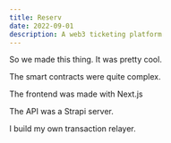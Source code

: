 ```yaml
---
title: Reserv
date: 2022-09-01
description: A web3 ticketing platform
---
```

So we made this thing. It was pretty cool.

The smart contracts were quite complex.

The frontend was made with Next.js

The API was a Strapi server.

I build my own transaction relayer.